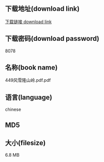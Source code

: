 ## 下载地址(download link)
[下载链接 download link](https://voluble-croquembouche-d321dc.netlify.app/?s=449%E9%A3%8E%E9%9B%AA%E9%9A%86%E5%B1%B1%E5%B2%AD.pdf)

## 下载密码(download password)
8078

## 名称(book name)
449风雪隆山岭.pdf.pdf

## 语言(language)
chinese

## MD5


## 大小(filesize)
6.8 MB
